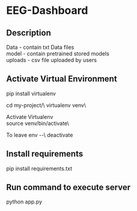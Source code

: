 # EEG-Dashboard

## Description
Data - contain txt Data files\
model - contain pretrained stored models\
uploads - csv file uploaded by users 


## Activate Virtual Environment
pip install virtualenv

cd my-project/\\
virtualenv venv\

Activate Virtualenv\
source venv/bin/activate\

To leave env --\\
deactivate

## Install requirements
pip install requirements.txt

## Run command to execute server
python app.py
